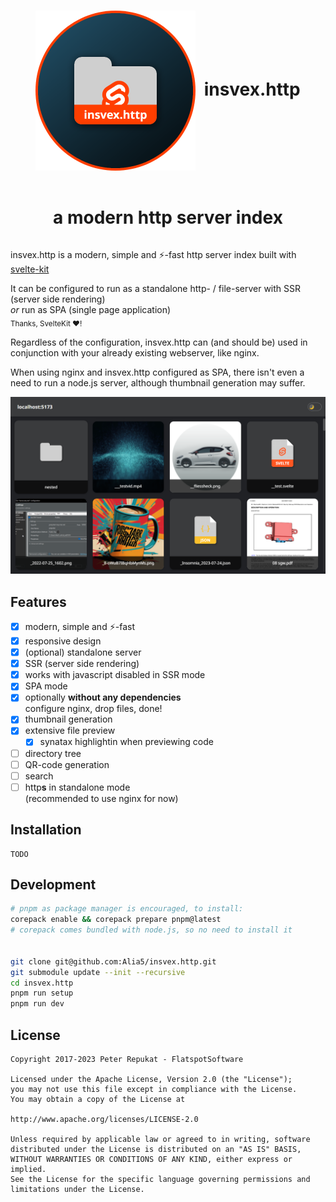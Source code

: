<div style="display: grid; grid-template-rows: auto auto; place-items: center; width: 100%">
<h1 align="center"><img align="center" src="insvex.http.png?raw=true" width="256" height="256" alt="insveX.http Logo" />&nbsp;&nbsp;insvex.http</h1>
<h1 align="center">a modern http server index</h1>
</div>

insvex.http is a modern, simple and ⚡-fast http server index built with [svelte](https://svelte.dev)[-kit](https://kit.svelte.dev)

It can be configured to run as a standalone http- / file-server with SSR (server side rendering)  
*or* run as SPA (single page application)  
<sub>Thanks, SvelteKit ❤️!</sub>

Regardless of the configuration, insvex.http can (and should be) used in conjunction with your already existing webserver, like nginx.

When using nginx and insvex.http configured as SPA, there isn't even a need to run a node.js server, although thumbnail generation may suffer.

![screenshot](screenie.png?raw=true)
## Features

- [x] modern, simple and ⚡-fast
- [x] responsive design
- [x] (optional) standalone server
- [x] SSR (server side rendering)
- [x] works with javascript disabled in SSR mode
- [x] SPA mode
- [x] optionally **without any dependencies**  
  configure nginx, drop files, done!
- [x] thumbnail generation
- [x] extensive file preview
  - [x] synatax highlightin when previewing code
- [ ] directory tree
- [ ] QR-code generation
- [ ] search
- [ ] http**s** in standalone mode  
  (recommended to use nginx for now)

## Installation

```
TODO
```

## Development

```bash
# pnpm as package manager is encouraged, to install:
corepack enable && corepack prepare pnpm@latest
# corepack comes bundled with node.js, so no need to install it


git clone git@github.com:Alia5/insvex.http.git
git submodule update --init --recursive
cd insvex.http
pnpm run setup
pnpm run dev
```

## License

```license
Copyright 2017-2023 Peter Repukat - FlatspotSoftware

Licensed under the Apache License, Version 2.0 (the "License");
you may not use this file except in compliance with the License.
You may obtain a copy of the License at

http://www.apache.org/licenses/LICENSE-2.0

Unless required by applicable law or agreed to in writing, software
distributed under the License is distributed on an "AS IS" BASIS,
WITHOUT WARRANTIES OR CONDITIONS OF ANY KIND, either express or implied.
See the License for the specific language governing permissions and
limitations under the License.
```
